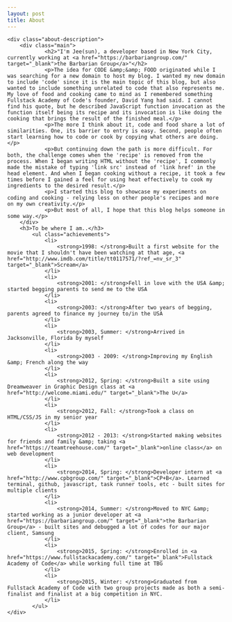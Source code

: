 ```yaml
---
layout: post
title: About
---
```

<div class="about">
	<div class="about-label"></div>

	<div class="about-description">
		<div class="main">
				<h2>"I'm Jee(sun), a developer based in New York City, currently working at <a href="https://barbariangroup.com/" target="_blank">the Barbarian Group</a>"</h2>
				<p>The idea for CODE &amp;&amp; FOOD originated while I was searching for a new domain to host my blog. I wanted my new domain to include 'code' since it is the main topic of this blog, but also wanted to include something unrelated to code that also represents me. My love of food and cooking came to mind as I remembered something Fullstack Academy of Code's founder, David Yang had said. I cannot find his quote, but he described JavaScript function invocation as the function itself being its recipe and its invocation is like doing the cooking that brings the result of the finished meal.</p>
				<p>The more I think about it, code and food share a lot of similarities. One, its barrier to entry is easy. Second, people often start learning how to code or cook by copying what others are doing.</p>
				<p>But continuing down the path is more difficult. For both, the challenge comes when the 'recipe' is removed from the process. When I began writing HTML without the 'recipe', I commonly made the mistake of typing 'link src' instead of 'link href' in the head element. And when I began cooking without a recipe, it took a few times before I gained a feel for using heat effectively to cook my ingredients to the desired result.</p>
				<p>I started this blog to showcase my experiments on coding and cooking - relying less on other people's recipes and more on my own creativity.</p>
				<p>But most of all, I hope that this blog helps someone in some way.</p>
		</div>
		<h3>To be where I am..</h3>
			<ul class="achievements">
				<li>
					<strong>1998: </strong>Built a first website for the movie that I shouldn't have been watching at that age, <a href="http://www.imdb.com/title/tt0117571/?ref_=nv_sr_3" target="_blank">Scream</a>
				</li>
				<li>
					<strong>2001: </strong>Fell in love with the USA &amp; started begging parents to send me to the USA
				</li>
				<li>
					<strong>2003: </strong>After two years of begging, parents agreed to finance my journey to/in the USA
				</li>
				<li>
					<strong>2003, Summer: </strong>Arrived in Jacksonville, Florida by myself
				</li>
				<li>
					<strong>2003 - 2009: </strong>Improving my English &amp; French along the way
				</li>
				<li>
					<strong>2012, Spring: </strong>Built a site using Dreamweaver in Graphic Design class at <a href="http://welcome.miami.edu/" target="_blank">The U</a>
				</li>
				<li>
					<strong>2012, Fall: </strong>Took a class on HTML/CSS/JS in my senior year
				</li>
				<li>
					<strong>2012 - 2013: </strong>Started making websites for friends and family &amp; taking <a href="https://teamtreehouse.com/" target="_blank">online class</a> on web development
				</li>
				<li>
					<strong>2014, Spring: </strong>Developer intern at <a href="http://www.cpbgroup.com/" target="_blank">CP+B</a>. Learned terminal, github, javascript, task runner tools, etc - built sites for multiple clients
				</li>
				<li>
					<strong>2014, Summer: </strong>Moved to NYC &amp; started working as a junior developer at <a href="https://barbariangroup.com/" target="_blank">the Barbarian Group</a> - built sites and debugged a lot of codes for our major client, Samsung
				</li>
				<li>
					<strong>2015, Spring: </strong>Enrolled in <a href="https://www.fullstackacademy.com/" target="_blank">Fullstack Academy of Code</a> while working full time at TBG
				</li>
				<li>
					<strong>2015, Winter: </strong>Graduated from Fullstack Academy of Code with two group projects made as both a semi-finalist and finalist at a big competition in NYC.
				</li>
			</ul>
	</div>
</div>